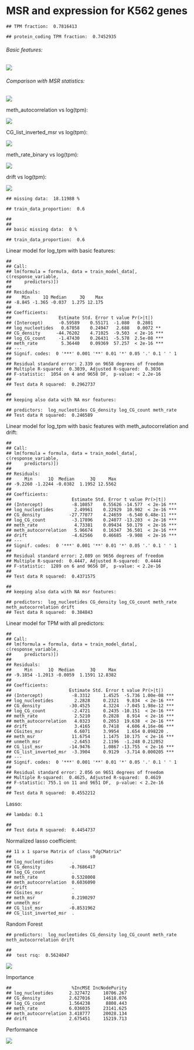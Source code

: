 MSR and expression for K562 genes
================

    ## TPM fraction:  0.7816413

    ## protein_coding TPM fraction:  0.7452935

###### Basic features:

![](MSR_and_expression_genebodies_K562_files/figure-markdown_github/unnamed-chunk-5-1.png)

###### Comparison with MSR statistics:

![](MSR_and_expression_genebodies_K562_files/figure-markdown_github/unnamed-chunk-6-1.png)

meth\_autocorrelation vs log(tpm):

![](MSR_and_expression_genebodies_K562_files/figure-markdown_github/unnamed-chunk-8-1.png)

CG\_list\_inverted\_msr vs log(tpm):

![](MSR_and_expression_genebodies_K562_files/figure-markdown_github/unnamed-chunk-9-1.png)

meth\_rate\_binary vs log(tpm):

![](MSR_and_expression_genebodies_K562_files/figure-markdown_github/unnamed-chunk-10-1.png)

drift vs log(tpm):

![](MSR_and_expression_genebodies_K562_files/figure-markdown_github/unnamed-chunk-11-1.png)

    ## missing data:  18.11988 %

    ## train_data_proportion:  0.6

    ## 
    ## 
    ## basic missing data:  0 %

    ## train_data_proportion:  0.6

Linear model for log\_tpm with basic features:

    ## 
    ## Call:
    ## lm(formula = formula, data = train_model_data[, c(response_variable, 
    ##     predictors)])
    ## 
    ## Residuals:
    ##    Min     1Q Median     3Q    Max 
    ## -8.845 -1.365 -0.037  1.275 12.175 
    ## 
    ## Coefficients:
    ##                  Estimate Std. Error t value Pr(>|t|)    
    ## (Intercept)      -0.59589    0.55171  -1.080   0.2801    
    ## log_nucleotides   0.67058    0.24947   2.688   0.0072 ** 
    ## CG_density      -44.76202    4.71025  -9.503  < 2e-16 ***
    ## log_CG_count     -1.47430    0.26431  -5.578  2.5e-08 ***
    ## meth_rate         5.36440    0.09369  57.257  < 2e-16 ***
    ## ---
    ## Signif. codes:  0 '***' 0.001 '**' 0.01 '*' 0.05 '.' 0.1 ' ' 1
    ## 
    ## Residual standard error: 2.339 on 9658 degrees of freedom
    ## Multiple R-squared:  0.3039, Adjusted R-squared:  0.3036 
    ## F-statistic:  1054 on 4 and 9658 DF,  p-value: < 2.2e-16
    ## 
    ## Test data R squared:  0.2962737

    ## 
    ## keeping also data with NA msr features:

    ## predictors:  log_nucleotides CG_density log_CG_count meth_rate 
    ## Test data R squared:  0.246589

Linear model for log\_tpm with basic features with meth\_autocorrelation and drift:

    ## 
    ## Call:
    ## lm(formula = formula, data = train_model_data[, c(response_variable, 
    ##     predictors)])
    ## 
    ## Residuals:
    ##     Min      1Q  Median      3Q     Max 
    ## -9.2260 -1.2244 -0.0382  1.1952 12.5562 
    ## 
    ## Coefficients:
    ##                       Estimate Std. Error t value Pr(>|t|)    
    ## (Intercept)           -8.10857    0.55626 -14.577  < 2e-16 ***
    ## log_nucleotides        2.49961    0.22929  10.902  < 2e-16 ***
    ## CG_density           -27.77077    4.24659  -6.540 6.48e-11 ***
    ## log_CG_count          -3.17896    0.24077 -13.203  < 2e-16 ***
    ## meth_rate              4.73381    0.09434  50.179  < 2e-16 ***
    ## meth_autocorrelation   5.96674    0.16347  36.501  < 2e-16 ***
    ## drift                 -4.62566    0.46685  -9.908  < 2e-16 ***
    ## ---
    ## Signif. codes:  0 '***' 0.001 '**' 0.01 '*' 0.05 '.' 0.1 ' ' 1
    ## 
    ## Residual standard error: 2.089 on 9656 degrees of freedom
    ## Multiple R-squared:  0.4447, Adjusted R-squared:  0.4444 
    ## F-statistic:  1289 on 6 and 9656 DF,  p-value: < 2.2e-16
    ## 
    ## Test data R squared:  0.4371575

    ## 
    ## keeping also data with NA msr features:

    ## predictors:  log_nucleotides CG_density log_CG_count meth_rate meth_autocorrelation drift 
    ## Test data R squared:  0.384843

Linear model for TPM with all predictors:

    ## 
    ## Call:
    ## lm(formula = formula, data = train_model_data[, c(response_variable, 
    ##     predictors)])
    ## 
    ## Residuals:
    ##     Min      1Q  Median      3Q     Max 
    ## -9.1854 -1.2013 -0.0059  1.1591 12.8382 
    ## 
    ## Coefficients:
    ##                      Estimate Std. Error t value Pr(>|t|)    
    ## (Intercept)           -8.3312     1.4525  -5.736 1.00e-08 ***
    ## log_nucleotides        2.2828     0.2321   9.834  < 2e-16 ***
    ## CG_density           -30.4525     4.3224  -7.045 1.98e-12 ***
    ## log_CG_count          -2.4721     0.2435 -10.151  < 2e-16 ***
    ## meth_rate              2.5210     0.2828   8.914  < 2e-16 ***
    ## meth_autocorrelation   4.0323     0.2053  19.638  < 2e-16 ***
    ## drift                  3.4165     0.7418   4.606 4.16e-06 ***
    ## CGsites_msr            6.6071     3.9954   1.654 0.098220 .  
    ## meth_msr              11.6754     1.1475  10.175  < 2e-16 ***
    ## unmeth_msr            -2.6453     2.1196  -1.248 0.212052    
    ## CG_list_msr          -14.9476     1.0867 -13.755  < 2e-16 ***
    ## CG_list_inverted_msr  -3.3904     0.9129  -3.714 0.000205 ***
    ## ---
    ## Signif. codes:  0 '***' 0.001 '**' 0.01 '*' 0.05 '.' 0.1 ' ' 1
    ## 
    ## Residual standard error: 2.056 on 9651 degrees of freedom
    ## Multiple R-squared:  0.4625, Adjusted R-squared:  0.4619 
    ## F-statistic: 755.1 on 11 and 9651 DF,  p-value: < 2.2e-16
    ## 
    ## Test data R squared:  0.4552212

Lasso:

    ## lambda: 0.1

    ## 
    ## Test data R squared:  0.4454737

Normalized lasso coefficient:

    ## 11 x 1 sparse Matrix of class "dgCMatrix"
    ##                              s0
    ## log_nucleotides       .        
    ## CG_density           -0.7686417
    ## log_CG_count          .        
    ## meth_rate             0.5328008
    ## meth_autocorrelation  0.6036090
    ## drift                 .        
    ## CGsites_msr           .        
    ## meth_msr              0.2190297
    ## unmeth_msr            .        
    ## CG_list_msr          -0.8531962
    ## CG_list_inverted_msr  .

Random Forest

    ## predictors:  log_nucleotides CG_density log_CG_count meth_rate meth_autocorrelation drift

    ## 
    ##  test rsq:  0.5624047

![](MSR_and_expression_genebodies_K562_files/figure-markdown_github/unnamed-chunk-20-1.png)

Importance

    ##                       %IncMSE IncNodePurity
    ## log_nucleotides      2.327472     10706.267
    ## CG_density           2.627016     14618.076
    ## log_CG_count         1.564238      8808.443
    ## meth_rate            6.036035     23141.625
    ## meth_autocorrelation 3.418777     20028.134
    ## drift                2.675451     15219.713

Performance

![](MSR_and_expression_genebodies_K562_files/figure-markdown_github/unnamed-chunk-22-1.png)
